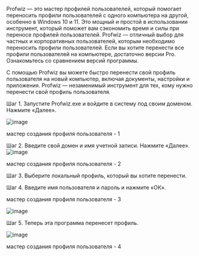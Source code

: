 Profwiz — это мастер профилей пользователей, который помогает переносить профили пользователей с одного компьютера на другой, особенно в Windows 10 и 11. Это мощный и простой в использовании инструмент, который поможет вам сэкономить время и силы при переносе профилей пользователей. Profwiz — отличный выбор для частных и корпоративных пользователей, которым необходимо переносить профили пользователей. Если вы хотите перенести все профили пользователей на компьютере, достаточно версии Pro. Ознакомьтесь со сравнением версий программы.

С помощью Profwiz вы можете быстро перенести свой профиль пользователя на новый компьютер, включая документы, настройки и приложения. Profwiz — незаменимый инструмент для тех, кому нужно перенести свой профиль пользователя.

Шаг 1. Запустите Profwiz.exe и войдите в систему под своим доменом. Нажмите «Далее».

![image](https://github.com/user-attachments/assets/fa2df838-5e5a-45c5-8992-4741dbf337b0)

мастер создания профиля пользователя - 1

Шаг 2. Введите свой домен и имя учетной записи. Нажмите «Далее».
![image](https://github.com/user-attachments/assets/0754057c-1343-4038-bba6-78e45b8e6547)

мастер создания профиля пользователя - 2

Шаг 3. Выберите локальный профиль, который вы хотите перенести.

Шаг 4. Введите имя пользователя и пароль и нажмите «ОК».

мастер создания профиля пользователя - 3

![image](https://github.com/user-attachments/assets/b7131546-eb2b-487c-8ed4-1a5aa1834e49)

Шаг 5. Теперь эта программа перенесет профиль.

![image](https://github.com/user-attachments/assets/b2fb0193-5f08-4595-951e-d54068fbebe3)

мастер создания профиля пользователя - 4
